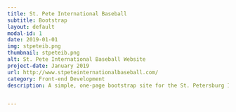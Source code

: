 ```yaml
---
title: St. Pete International Baseball
subtitle: Bootstrap
layout: default
modal-id: 1
date: 2019-01-01
img: stpeteib.png
thumbnail: stpeteib.png
alt: St. Pete International Baseball Website
project-date: January 2019
url: http://www.stpeteinternationalbaseball.com/
category: Front-end Development
description: A simple, one-page bootstrap site for the St. Petersburg International Baseball league under the City of St. Petersburg. Visit the <a href="http://www.stpeteinternationalbaseball.com/" target="_blank">live site here</a>.


---
```


